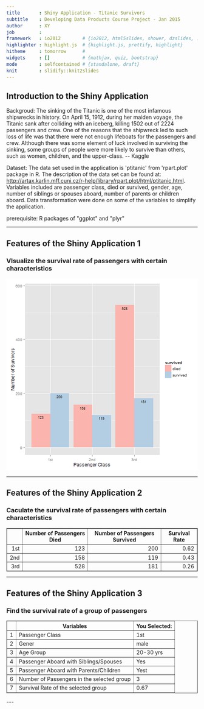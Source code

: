 ```yaml
---
title       : Shiny Application - Titanic Survivors
subtitle    : Developing Data Products Course Project - Jan 2015
author      : XY
job         : 
framework   : io2012        # {io2012, html5slides, shower, dzslides, ...}
highlighter : highlight.js  # {highlight.js, prettify, highlight}
hitheme     : tomorrow      # 
widgets     : []            # {mathjax, quiz, bootstrap}
mode        : selfcontained # {standalone, draft}
knit        : slidify::knit2slides
---
```


## Introduction to the Shiny Application
Backgroud: 
The sinking of the Titanic is one of the most infamous shipwrecks in history. On April 15, 1912, during her maiden voyage, the Titanic sank after colliding with an iceberg, killing 1502 out of 2224 passengers and crew. One of the reasons that the shipwreck led to such loss of life was that there were not enough lifeboats for the passengers and crew. Although there was some element of luck involved in surviving the sinking, some groups of people were more likely to survive than others, such as women, children, and the upper-class. -- Kaggle

Dataset:
The data set used in the application is 'ptitanic' from 'rpart.plot' package in R. 
The description of the data set can be found at: 
http://artax.karlin.mff.cuni.cz/r-help/library/rpart.plot/html/ptitanic.html. 
Variables included are passenger class, died or survived, gender, age, number of siblings or spouses aboard,
number of parents or children aboard. Data transformation were done on some of the variables to simplify the application.

prerequisite: R packages of "ggplot" and "plyr"

---

## Features of the Shiny Application 1
### VIsualize the survival rate of passengers with certain characteristics
![plot of chunk unnamed-chunk-1](assets/fig/unnamed-chunk-1.png) 

---

## Features of the Shiny Application 2
### Caculate the survival rate of passengers with certain characteristics
<!-- html table generated in R 3.1.1 by xtable 1.7-4 package -->
<!-- Mon Jan 26 07:28:20 2015 -->
<table border=1>
<tr> <th>  </th> <th> Number of Passengers Died </th> <th> Number of Passengers Survived </th> <th> Survival Rate </th>  </tr>
  <tr> <td align="right"> 1st </td> <td align="right"> 123 </td> <td align="right"> 200 </td> <td align="right"> 0.62 </td> </tr>
  <tr> <td align="right"> 2nd </td> <td align="right"> 158 </td> <td align="right"> 119 </td> <td align="right"> 0.43 </td> </tr>
  <tr> <td align="right"> 3rd </td> <td align="right"> 528 </td> <td align="right"> 181 </td> <td align="right"> 0.26 </td> </tr>
   </table>


---

## Features of the Shiny Application 3
### Find the survival rate of a group of passengers
<!-- html table generated in R 3.1.1 by xtable 1.7-4 package -->
<!-- Mon Jan 26 07:28:20 2015 -->
<table border=1>
<tr> <th>  </th> <th> Variables </th> <th> You Selected: </th>  </tr>
  <tr> <td align="right"> 1 </td> <td> Passenger Class </td> <td> 1st </td> </tr>
  <tr> <td align="right"> 2 </td> <td> Gener </td> <td> male </td> </tr>
  <tr> <td align="right"> 3 </td> <td> Age Group </td> <td> 20-30 yrs </td> </tr>
  <tr> <td align="right"> 4 </td> <td> Passenger Aboard with Siblings/Spouses </td> <td> Yes </td> </tr>
  <tr> <td align="right"> 5 </td> <td> Passenger Aboard with Parents/Children </td> <td> Yest </td> </tr>
  <tr> <td align="right"> 6 </td> <td> Number of Passengers in the selected group </td> <td> 3 </td> </tr>
  <tr> <td align="right"> 7 </td> <td> Survival Rate of the selected group </td> <td> 0.67 </td> </tr>
   </table>
---

